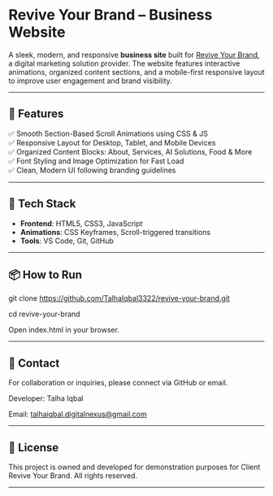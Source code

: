 
# Revive Your Brand – Business Website

A sleek, modern, and responsive **business site** built for [Revive Your Brand](https://reviveyourbrand.site), a digital marketing solution provider. The website features interactive animations, organized content sections, and a mobile-first responsive layout to improve user engagement and brand visibility.

---

## 🚀 Features

✅ Smooth Section-Based Scroll Animations using CSS & JS  
✅ Responsive Layout for Desktop, Tablet, and Mobile Devices  
✅ Organized Content Blocks: About, Services, AI Solutions, Food & More  
✅ Font Styling and Image Optimization for Fast Load  
✅ Clean, Modern UI following branding guidelines

---

## 🔧 Tech Stack

- **Frontend**: HTML5, CSS3, JavaScript  
- **Animations**: CSS Keyframes, Scroll-triggered transitions  
- **Tools**: VS Code, Git, GitHub  

---

## 📦 How to Run


git clone https://github.com/TalhaIqbal3322/revive-your-brand.git

cd revive-your-brand

Open index.html in your browser.

---
📩 Contact
---
For collaboration or inquiries, please connect via GitHub or email.

Developer: Talha Iqbal

Email: talhaiqbal.digitalnexus@gmail.com

---
📄 License
---
This project is owned and developed for demonstration purposes for Client Revive Your Brand. All rights reserved.

---
